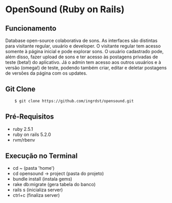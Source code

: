 # OpenSound (Ruby on Rails)

## Funcionamento

Database open-source colaborativa de sons. As interfaces são distintas para visitante regular, usuário e developer. O visitante regular tem acesso somente à página inicial e pode explorar sons. O usuário cadastrado pode, além disso, fazer upload de sons e ter acesso às postagens privadas de teste (beta!) do aplicativo. Já o admin tem acesso aos outros usuários e à versão (omega!) de teste, podendo também criar, editar e deletar postagens de versões da página com os updates.

## Git Clone

```
    $ git clone https://github.com/ingrdst/opensound.git
```

## Pré-Requisitos

* ruby 2.5.1
* ruby on rails 5.2.0
* rvm/rbenv

## Execução no Terminal

* cd ~ (pasta 'home')
* cd opensound -> project (pasta do projeto)
* bundle install (instala gems)
* rake db:migrate (gera tabela do banco)
* rails s (inicializa server)
* ctrl+c (finaliza server)
